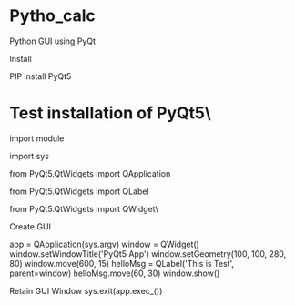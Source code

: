 # Pytho_calc

Python GUI using PyQt

Install

PIP install PyQt5

# Test installation of PyQt5\

import module

import sys

from PyQt5.QtWidgets import QApplication

from PyQt5.QtWidgets import QLabel

from PyQt5.QtWidgets import QWidget\

Create GUI

app = QApplication(sys.argv)
window = QWidget() window.setWindowTitle('PyQt5 App') window.setGeometry(100, 100, 280, 80) window.move(600, 15) helloMsg = QLabel('This is Test', parent=window) helloMsg.move(60, 30) window.show()

Retain GUI Window
sys.exit(app.exec_())
